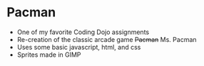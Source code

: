 # Pacman
* One of my favorite Coding Dojo assignments
* Re-creation of the classic arcade game ~~Pacman~~ Ms. Pacman
* Uses some basic javascript, html, and css
* Sprites made in GIMP
